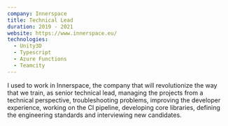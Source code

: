 ```yaml
---
company: Innerspace
title: Technical Lead
duration: 2019 - 2021
website: https://www.innerspace.eu/
technologies:
  - Unity3D
  - Typescript
  - Azure Functions
  - Teamcity
---
```

I used to work in Innerspace, the company that will revolutionize the way that we train, as senior technical lead, 
managing the projects from a technical perspective, troubleshooting problems, improving the developer experience, 
working on the CI pipeline, developing core libraries, defining the engineering standards and interviewing new candidates.